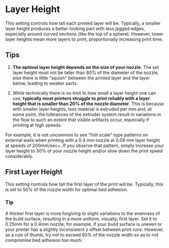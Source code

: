 # Layer Height

This setting controls how tall each printed layer will be. Typically, a smaller layer height produces a better-looking part with less jagged edges, especially around curved sections (like the top of a sphere). However, lower layer heights mean more layers to print, proportionally increasing print time.

## Tips

1. **The optimal layer height depends on the size of your nozzle**. The set layer height must not be taller than 80% of the diameter of the nozzle, else there is little "squish" between the printed layer and the layer below, leading to weaker parts.

2. While technically there is no limit to how small a layer height one can use, **typically most printers struggle to print reliably with a layer height that is smaller than 20% of the nozzle diameter**. This is because with smaller layer heights, less material is extruded per mm and, at some point, the tolerances of the extruder system result in variations in the flow to such an extent that visible artifacts occur, especially if printing at high speeds.

For example, it is not uncommon to see "fish scale" type patterns on external walls when printing with a 0.4 mm nozzle at 0.08 mm layer height at speeds of 200mm/sec+. If you observe that pattern, simply increase your layer height to 30% of your nozzle height and/or slow down the print speed considerably.

## First Layer Height

This setting controls how tall the first layer of the print will be. Typically, this is set to 50% of the nozzle width for optimal bed adhesion.

### Tip

A thicker first layer is more forgiving to slight variations to the evenness of the build surface, resulting in a more uniform, visually, first layer. Set it to 0.25mm for a 0.4mm nozzle, for example, if your build surface is uneven or your printer has a slightly inconsistent z offset between print runs. However, as a rule of thumb, try not to exceed 65% of the nozzle width so as to not compromise bed adhesion too much.
